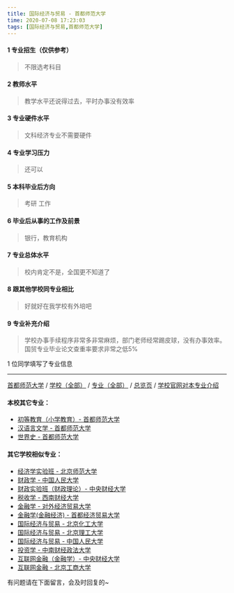 ```yaml
---
title: 国际经济与贸易 - 首都师范大学
time: 2020-07-08 17:23:03
tags: [国际经济与贸易,首都师范大学]
---
```

#### 1 专业招生（仅供参考）  
> 不限选考科目 

#### 2 教师水平
> 教学水平还说得过去，平时办事没有效率


#### 3 专业硬件水平
> 文科经济专业不需要硬件


#### 4 专业学习压力
> 还可以


#### 5 本科毕业后方向
> 考研 工作


#### 6 毕业后从事的工作及前景
> 银行，教育机构


#### 7 专业总体水平
> 校内肯定不是，全国更不知道了


#### 8 跟其他学校同专业相比
> 好就好在我学校有外培吧


#### 9 专业补充介绍
> 学校办事手续程序非常多非常麻烦，部门老师经常踢皮球，没有办事效率。国贸专业毕业论文查重率要求非常之低5%

1 位同学填写了专业信息
***
[首都师范大学](https://univgo.github.io/2020/07/08/8239521db7bd) / [学校（全部）](https://univgo.github.io/2020/07/08/3efa6bcca419) / [专业（全部）](https://univgo.github.io/2020/07/08/2d4c6d3552c2) / [总览页](https://univgo.github.io/2020/07/08/445daeb4fa00) / [学校官网对本专业介绍]()
#### 本校其它专业：
- [初等教育（小学教育）- 首都师范大学](https://univgo.github.io/2020/07/08/e65dc2a1d9bb)
- [汉语言文学 - 首都师范大学](https://univgo.github.io/2020/07/08/b82bc4d33797)
- [世界史 - 首都师范大学](https://univgo.github.io/2020/07/08/cce9dba656dc)
#### 其它学校相似专业：
- [经济学实验班 - 北京师范大学](https://univgo.github.io/2020/07/08/905157b079f8)
- [财政学 - 中国人民大学](https://univgo.github.io/2020/07/08/907902d05d20)
- [财政实验班（财政理论）- 中央财经大学](https://univgo.github.io/2020/07/08/543b7d175909)
- [税收学 - 西南财经大学](https://univgo.github.io/2020/07/08/428c6ac632e9)
- [金融学 - 对外经济贸易大学](https://univgo.github.io/2020/07/08/bc445a9150dc)
- [金融学(金融经济) - 首都经济贸易大学](https://univgo.github.io/2020/07/08/532718bf9782)
- [国际经济与贸易 - 北京化工大学](https://univgo.github.io/2020/07/08/f143f17287d2)
- [国际经济与贸易 - 北京理工大学](https://univgo.github.io/2020/07/08/ebab770158ac)
- [国际经济与贸易 - 中国人民大学](https://univgo.github.io/2020/07/08/8b305bffe600)
- [投资学 - 中南财经政法大学](https://univgo.github.io/2020/07/08/7d16092614fe)
- [互联网金融（金融学）- 中央财经大学](https://univgo.github.io/2020/07/08/6125dd390a4c)
- [互联网金融 - 北京工商大学](https://univgo.github.io/2020/07/08/a8070ba874b5)


有问题请在下面留言，会及时回复的~
